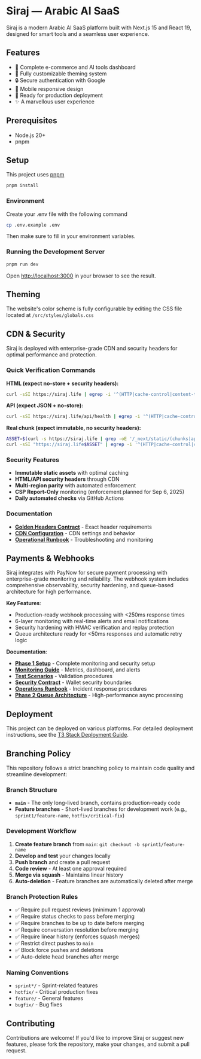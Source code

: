 # Siraj — Arabic AI SaaS

Siraj is a modern Arabic AI SaaS platform built with Next.js 15 and React 19, designed for smart tools and a seamless user experience.

## Features
- 🛒 Complete e-commerce and AI tools dashboard
- 🎨 Fully customizable theming system
- 🔒 Secure authentication with Google
- 📱 Mobile responsive design
- 🚀 Ready for production deployment
- ✨ A marvellous user experience

## Prerequisites
- Node.js 20+
- pnpm

## Setup
This project uses [pnpm](https://pnpm.io/)

```bash
pnpm install
```

### Environment
Create your .env file with the following command

```bash
cp .env.example .env
```

Then make sure to fill in your environment variables.

### Running the Development Server

```bash
pnpm run dev
```

Open [http://localhost:3000](http://localhost:3000) in your browser to see the result.

## Theming
The website's color scheme is fully configurable by editing the CSS file located at `/src/styles/globals.css`

## CDN & Security

Siraj is deployed with enterprise-grade CDN and security headers for optimal performance and protection.

### Quick Verification Commands

**HTML (expect no-store + security headers):**
```bash
curl -sSI https://siraj.life | egrep -i '^(HTTP|cache-control|content-type|vary|strict-transport|x-content-type-options|x-frame-options|referrer-policy|permissions-policy|content-security-policy)'
```

**API (expect JSON + no-store):**
```bash
curl -sSI https://siraj.life/api/health | egrep -i '^(HTTP|cache-control|content-type)'
```

**Real chunk (expect immutable, no security headers):**
```bash
ASSET=$(curl -s https://siraj.life | grep -oE '/_next/static/(chunks|app)/[^"]+\.js' | head -1)
curl -sSI "https://siraj.life$ASSET" | egrep -i '^(HTTP|cache-control|content-type|age|etag)'
```

### Security Features
- **Immutable static assets** with optimal caching
- **HTML/API security headers** through CDN
- **Multi-region parity** with automated enforcement
- **CSP Report-Only** monitoring (enforcement planned for Sep 6, 2025)
- **Daily automated checks** via GitHub Actions

### Documentation
- [**Golden Headers Contract**](./GOLDEN_HEADERS_CONTRACT.md) - Exact header requirements
- [**CDN Configuration**](./CDN_CONFIGURATION.md) - CDN settings and behavior
- [**Operational Runbook**](./OPERATIONAL_RUNBOOK.md) - Troubleshooting and monitoring

## Payments & Webhooks

Siraj integrates with PayNow for secure payment processing with enterprise-grade monitoring and reliability. The webhook system includes comprehensive observability, security hardening, and queue-based architecture for high performance.

**Key Features**:
- Production-ready webhook processing with <250ms response times
- 6-layer monitoring with real-time alerts and email notifications
- Security hardening with HMAC verification and replay protection
- Queue architecture ready for <50ms responses and automatic retry logic

**Documentation**:
- [**Phase 1 Setup**](./docs/PHASE_1/RUNBOOK.md) - Complete monitoring and security setup
- [**Monitoring Guide**](./docs/PHASE_1/MONITORING_SETUP.md) - Metrics, dashboard, and alerts
- [**Test Scenarios**](./docs/PHASE_1/TEST_SCENARIOS.md) - Validation procedures
- [**Security Contract**](./docs/SECURITY/WALLET_CONTRACT.md) - Wallet security boundaries
- [**Operations Runbook**](./docs/RUNBOOKS/WEBHOOK_RUNBOOK.md) - Incident response procedures
- [**Phase 2 Queue Architecture**](./docs/PHASE_2/IMPLEMENTATION_GUIDE.md) - High-performance async processing

## Deployment
This project can be deployed on various platforms. For detailed deployment instructions, see the [T3 Stack Deployment Guide](https://create.t3.gg/en/deployment).

## Branching Policy

This repository follows a strict branching policy to maintain code quality and streamline development:

### Branch Structure
- **`main`** - The only long-lived branch, contains production-ready code
- **Feature branches** - Short-lived branches for development work (e.g., `sprint1/feature-name`, `hotfix/critical-fix`)

### Development Workflow
1. **Create feature branch** from `main`: `git checkout -b sprint1/feature-name`
2. **Develop and test** your changes locally
3. **Push branch** and create a pull request
4. **Code review** - At least one approval required
5. **Merge via squash** - Maintains linear history
6. **Auto-deletion** - Feature branches are automatically deleted after merge

### Branch Protection Rules
- ✅ Require pull request reviews (minimum 1 approval)
- ✅ Require status checks to pass before merging
- ✅ Require branches to be up to date before merging
- ✅ Require conversation resolution before merging
- ✅ Require linear history (enforces squash merges)
- ✅ Restrict direct pushes to `main`
- ✅ Block force pushes and deletions
- ✅ Auto-delete head branches after merge

### Naming Conventions
- `sprint*/` - Sprint-related features
- `hotfix/` - Critical production fixes
- `feature/` - General features
- `bugfix/` - Bug fixes

## Contributing
Contributions are welcome! If you'd like to improve Siraj or suggest new features, please fork the repository, make your changes, and submit a pull request.